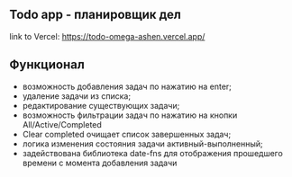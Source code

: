 ## Todo app - планировщик дел
link to Vercel: https://todo-omega-ashen.vercel.app/

## Функционал
- возможность добавления задач по нажатию на enter;
- удаление задачи из списка;
- редактирование существующих задачи;
- возможность фильтрации задач по нажатию на кнопки All/Active/Completed
- Clear completed очищает список завершенных задач;
- логика изменения состояния задачи активный-выполненный;
- задействована библиотека date-fns для отображения прошедшего времени с момента добавления задачи